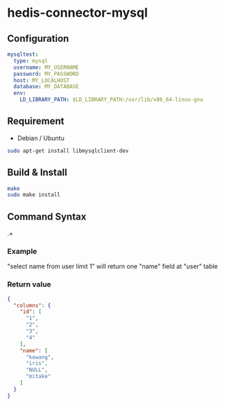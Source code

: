 # hedis-connector-mysql

## Configuration

```yaml
mysqltest:
  type: mysql
  username: MY_USERNAME
  password: MY_PASSWORD
  host: MY_LOCALHOST
  database: MY_DATABASE
  env:
    LD_LIBRARY_PATH: $LD_LIBRARY_PATH:/usr/lib/x86_64-linux-gnu
```

## Requirement

* Debian / Ubuntu

```sh
sudo apt-get install libmysqlclient-dev
```

## Build & Install

```sh
make
sudo make install
```

## Command Syntax

.+

### Example

"select name from user limit 1" will return one "name" field at "user" table

### Return value

```json
{
  "columns": {
    "id": [
      "1",
      "2",
      "3",
      "4"
    ],
    "name": [
      "kewang",
      "iris",
      "NULL",
      "mitake"
    ]
  }
}
```
